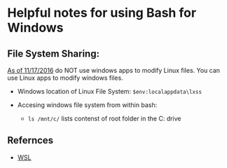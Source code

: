 # Helpful notes for using Bash for Windows

## File System Sharing:

[As of 11/17/2016](https://blogs.msdn.microsoft.com/commandline/2016/11/17/do-not-change-linux-files-using-windows-apps-and-tools/) do NOT use windows apps to modify Linux files.  You can use Linux apps to modify windows files.

* Windows location of Linux File System:
  ```$env:localappdata\lxss```

* Accesing windows file system from within bash:
  * ```ls /mnt/c/```  lists contenst of root folder in the C: drive 

## Refernces

* [WSL](https://msdn.microsoft.com/en-us/commandline/wsl/faq)

